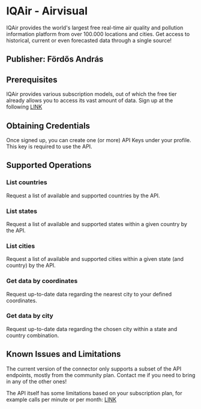 # IQAir - Airvisual

IQAir provides the world's largest free real-time air quality and pollution information platform from over 100.000 locations and cities. Get access to historical, current or even forecasted data through a single source!

## Publisher: Fördős András

## Prerequisites

IQAir provides various subscription models, out of which the free tier already allows you to access its vast amount of data. Sign up at the following [LINK](https://www.iqair.com/auth/signup)

## Obtaining Credentials

Once signed up, you can create one (or more) API Keys under your profile. This key is required to use the API.

## Supported Operations

### List countries
Request a list of available and supported countries by the API.

### List states
Request a list of available and supported states within a given country by the API.

### List cities
Request a list of available and supported cities within a given state (and country) by the API.

### Get data by coordinates
Request up-to-date data regarding the nearest city to your defined coordinates.

### Get data by city
Request up-to-date data regarding the chosen city within a state and country combination.

## Known Issues and Limitations

The current version of the connector only supports a subset of the API endpoints, mostly from the community plan. Contact me if you need to bring in any of the other ones!

The API itself has some limitations based on your subscription plan, for example calls per minute or per month: [LINK](https://www.iqair.com/commercial/air-quality-monitors/airvisual-platform/api)
